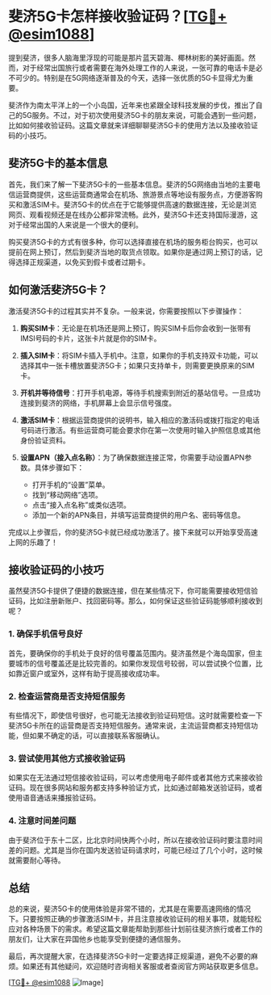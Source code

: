 # 斐济5G卡怎样接收验证码？[[TG💪+ @esim1088](https://t.me/s/esim1088)]

提到斐济，很多人脑海里浮现的可能是那片蓝天碧海、椰林树影的美好画面。然而，对于经常出国旅行或者需要在海外处理工作的人来说，一张可靠的电话卡是必不可少的。特别是在5G网络逐渐普及的今天，选择一张优质的5G卡显得尤为重要。

斐济作为南太平洋上的一个小岛国，近年来也紧跟全球科技发展的步伐，推出了自己的5G服务。不过，对于初次使用斐济5G卡的朋友来说，可能会遇到一些问题，比如如何接收验证码。这篇文章就来详细聊聊斐济5G卡的使用方法以及接收验证码的小技巧。

## 斐济5G卡的基本信息

首先，我们来了解一下斐济5G卡的一些基本信息。斐济的5G网络由当地的主要电信运营商提供，这些运营商通常会在机场、旅游景点等地设有服务点，方便游客购买和激活SIM卡。斐济5G卡的优点在于它能够提供高速的数据连接，无论是浏览网页、观看视频还是在线办公都非常流畅。此外，斐济5G卡还支持国际漫游，这对于经常出国的人来说是一个很大的便利。

购买斐济5G卡的方式有很多种，你可以选择直接在机场的服务柜台购买，也可以提前在网上预订，然后到斐济当地的取货点领取。如果你是通过网上预订的话，记得选择正规渠道，以免买到假卡或者过期卡。

## 如何激活斐济5G卡？

激活斐济5G卡的过程其实并不复杂。一般来说，你需要按照以下步骤操作：

1. **购买SIM卡**：无论是在机场还是网上预订，购买SIM卡后你会收到一张带有IMSI号码的卡片，这张卡片就是你的SIM卡。

2. **插入SIM卡**：将SIM卡插入手机中。注意，如果你的手机支持双卡功能，可以选择其中一张卡槽放置斐济5G卡；如果只支持单卡，则需要更换原来的SIM卡。

3. **开机并等待信号**：打开手机电源，等待手机搜索到附近的基站信号。一旦成功连接到斐济的网络，手机屏幕上会显示信号强度。

4. **激活SIM卡**：根据运营商提供的说明书，输入相应的激活码或拨打指定的电话号码进行激活。有些运营商可能会要求你在第一次使用时输入护照信息或其他身份验证资料。

5. **设置APN（接入点名称）**：为了确保数据连接正常，你需要手动设置APN参数。具体步骤如下：
   - 打开手机的“设置”菜单。
   - 找到“移动网络”选项。
   - 点击“接入点名称”或类似选项。
   - 添加一个新的APN条目，并填写运营商提供的用户名、密码等信息。

完成以上步骤后，你的斐济5G卡就已经成功激活了。接下来就可以开始享受高速上网的乐趣了！

## 接收验证码的小技巧

虽然斐济5G卡提供了便捷的数据连接，但在某些情况下，你可能需要接收短信验证码，比如注册新账户、找回密码等。那么，如何保证这些验证码能够顺利接收到呢？

### 1. 确保手机信号良好

首先，要确保你的手机处于良好的信号覆盖范围内。斐济虽然是个海岛国家，但主要城市的信号覆盖还是比较完善的。如果你发现信号较弱，可以尝试换个位置，比如靠近窗户或室外，这样有助于提高接收成功率。

### 2. 检查运营商是否支持短信服务

有些情况下，即使信号很好，也可能无法接收到验证码短信。这时就需要检查一下斐济5G卡所在的运营商是否支持短信服务。通常来说，主流运营商都支持短信功能，但如果不确定的话，可以直接联系客服确认。

### 3. 尝试使用其他方式接收验证码

如果实在无法通过短信接收验证码，可以考虑使用电子邮件或者其他方式来接收验证码。现在很多网站和服务都支持多种验证方式，比如通过邮箱发送验证码，或者使用语音通话来播报验证码。

### 4. 注意时间差问题

由于斐济位于东十二区，比北京时间快两个小时，所以在接收验证码时要注意时间差的问题。尤其是当你在国内发送验证码请求时，可能已经过了几个小时，这时候就需要耐心等待。

## 总结

总的来说，斐济5G卡的使用体验是非常不错的，尤其是在需要高速网络的情况下。只要按照正确的步骤激活SIM卡，并且注意接收验证码的相关事项，就能轻松应对各种场景下的需求。希望这篇文章能帮助到那些计划前往斐济旅行或者工作的朋友们，让大家在异国他乡也能享受到便捷的通信服务。

最后，再次提醒大家，在选择斐济5G卡时一定要选择正规渠道，避免不必要的麻烦。如果还有其他疑问，欢迎随时咨询相关客服或者查阅官方网站获取更多信息。

[[TG💪+ @esim1088](https://t.me/s/esim1088) ![Image](https://i.postimg.cc/4NQfJmqS/Snipaste-2025-05-13-00-14-12.png)]